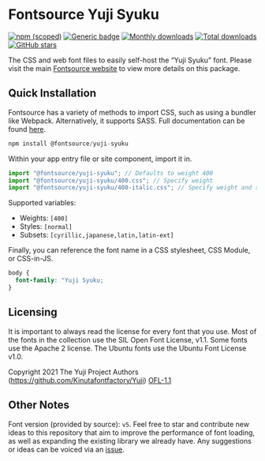 # Fontsource Yuji Syuku

[![npm (scoped)](https://img.shields.io/npm/v/@fontsource/yuji-syuku?color=brightgreen)](https://www.npmjs.com/package/@fontsource/yuji-syuku) [![Generic badge](https://img.shields.io/badge/fontsource-passing-brightgreen)](https://github.com/fontsource/fontsource) [![Monthly downloads](https://badgen.net/npm/dm/@fontsource/yuji-syuku)](https://github.com/fontsource/fontsource) [![Total downloads](https://badgen.net/npm/dt/@fontsource/yuji-syuku)](https://github.com/fontsource/fontsource) [![GitHub stars](https://img.shields.io/github/stars/fontsource/fontsource.svg?style=social&label=Star)](https://github.com/fontsource/fontsource/stargazers)

The CSS and web font files to easily self-host the “Yuji Syuku” font. Please visit the main [Fontsource website](https://fontsource.org/fonts/yuji-syuku) to view more details on this package.

## Quick Installation

Fontsource has a variety of methods to import CSS, such as using a bundler like Webpack. Alternatively, it supports SASS. Full documentation can be found [here](https://fontsource.org/docs/introduction).

```javascript
npm install @fontsource/yuji-syuku
```

Within your app entry file or site component, import it in.

```javascript
import "@fontsource/yuji-syuku"; // Defaults to weight 400
import "@fontsource/yuji-syuku/400.css"; // Specify weight
import "@fontsource/yuji-syuku/400-italic.css"; // Specify weight and style

```

Supported variables:
- Weights: `[400]`
- Styles: `[normal]`
- Subsets: `[cyrillic,japanese,latin,latin-ext]`

Finally, you can reference the font name in a CSS stylesheet, CSS Module, or CSS-in-JS.

```css
body {
  font-family: "Yuji Syuku;
}
```

## Licensing
It is important to always read the license for every font that you use.
Most of the fonts in the collection use the SIL Open Font License, v1.1. Some fonts use the Apache 2 license. The Ubuntu fonts use the Ubuntu Font License v1.0.

Copyright 2021 The Yuji Project Authors (https://github.com/Kinutafontfactory/Yuji)
[OFL-1.1](http://scripts.sil.org/OFL)

## Other Notes
Font version (provided by source): `v5`.
Feel free to star and contribute new ideas to this repository that aim to improve the performance of font loading, as well as expanding the existing library we already have. Any suggestions or ideas can be voiced via an [issue](https://github.com/fontsource/fontsource/issues).